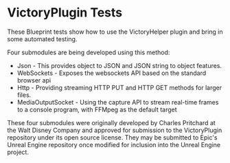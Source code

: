# VictoryPlugin Tests

These Blueprint tests show how to use the VictoryHelper plugin and bring in some automated testing.

Four submodules are being developed using this method:
- Json - This provides object to JSON and JSON string to object features.
- WebSockets - Exposes the websockets API based on the standard browser api
- Http - Providing streaming HTTP PUT and HTTP GET methods for larger files.
- MediaOutputSocket - Using the capture API to stream real-time frames to a console program, with FFMpeg as the default target

These four submodules were originally developed by Charles Pritchard at the Walt Disney Company and approved for submission to the VictoryPlugin repository under its open source license. They may be submitted to Epic's Unreal Engine repository once modified for inclusion into the Unreal Engine project.